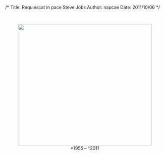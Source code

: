 /*
Title: Requiescat in pace Steve Jobs
Author: napcae
Date: 2011/10/06
*/

 

<p style="text-align:center;">
  <img class="aligncenter" title="Steve Jobs" src="http://images.apple.com/euro/home/images/t_hero.png" alt="" width="424" height="386" class="img-polaroid"/>
<br>
*1955 – †2011
</p>